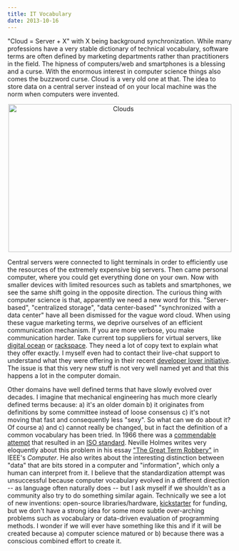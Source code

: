 ```yaml
---
title: IT Vocabulary
date: 2013-10-16
---
```

<p>"Cloud = Server + X" with X being background synchronization. While many professions have a very stable dictionary of technical vocabulary, software terms are often defined by marketing departments rather than practitioners in the field. The hipness of computers/web and smartphones is a blessing and a curse. With the enormous interest in computer science things also comes the buzzword curse. Cloud is a very old one at that. The idea to store data on a central server instead of on your local machine was the norm when computers were invented.</p>

<p><a href="https://www.flickr.com/photos/paszczak000/8715851521/" title="Clouds by Kamil Porembiński, on Flickr"><center><img src="https://farm8.staticflickr.com/7325/8715851521_d6bcb972f6.jpg?zz=1" width="500" height="332" alt="Clouds" /></center></a></p>

<p>Central servers were connected to light terminals in order to efficiently use the resources of the extremely expensive big servers. Then came personal computer, where you could get everything done on your own. Now with smaller devices with limited resources such as tablets and smartphones, we see the same shift going in the opposite direction. The curious thing with computer science is that, apparently we need a new word for this. "Server-based", "centralized storage", "data center-based" "synchronized with a data center" have all been dismissed for the vague word cloud. When using these vague marketing terms, we deprive ourselves of an efficient communication mechanism. If you are more verbose, you make communication harder. Take current top suppliers for virtual servers, like <a href="http://www.digitalocean.com">digital ocean</a> or <a href="http://www.rackspace.com/">rackspace</a>. They need a lot of copy text to explain what they offer exactly. I myself even had to contact their live-chat support to understand what they were offering in their recent <a href="http://developer.rackspace.com/blog/developer-love-welcome-to-the-rackspace-cloud-developer-discount.html">developer lover initiative</a>. The issue is that this very new stuff is not very well named yet and that this happens a lot in the computer domain.</p>

<p>Other domains have well defined terms that have slowly evolved over decades. I imagine that mechanical engineering has much more clearly defined terms because: a) it's an older domain b) it originates from definitions by some committee instead of loose consensus c) it's not moving that fast and consequently less "sexy". So what can we do about it? Of course a) and c) cannot really be changed, but in fact the definition of a common vocabulary has been tried. In 1966 there was a <a href="http://Vocabulary%20of%20Information%20Processing">commendable attempt</a> that resulted in an <a href="http://%20www.iso.ch/cate/d7229.html">ISO standard</a>. Neville Holmes writes very eloquently about this problem in his essay <a href="http://eprints.utas.edu.au/1957/1/Cm1My.pdf">"The Great Term Robbery"</a> in IEEE's <em>Computer</em>. He also writes about the interesting distinction between "data" that are bits stored in a computer and "information", which only a human can interpret from it. I believe that the standardization attempt was unsuccessful because computer vocabulary evolved in a different direction -- as language often naturally does -- but I ask myself if we shouldn't as a community also try to do something similar again. Technically we see a lot of new inventions: open-source libraries/hardware, <a href="http://www.kickstarter.com/">kickstarter</a> for funding, but we don't have a strong idea for some more subtle over-arching problems such as vocabulary or data-driven evaluation of programming methods. I wonder if we will ever have something like this and if it will be created because a) computer science matured or b) because there was a conscious combined effort to create it.</p>
